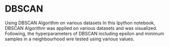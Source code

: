 # DBSCAN
Using DBSCAN Algorithm on various datasets
In this Ipython notebook, DBSCAN Algorithm was applied on various datasets and was visualized. Following, the hyperparameters of DBSCAN including epsilon and minimum samples in a neighbourhood wre tested using various values. 
